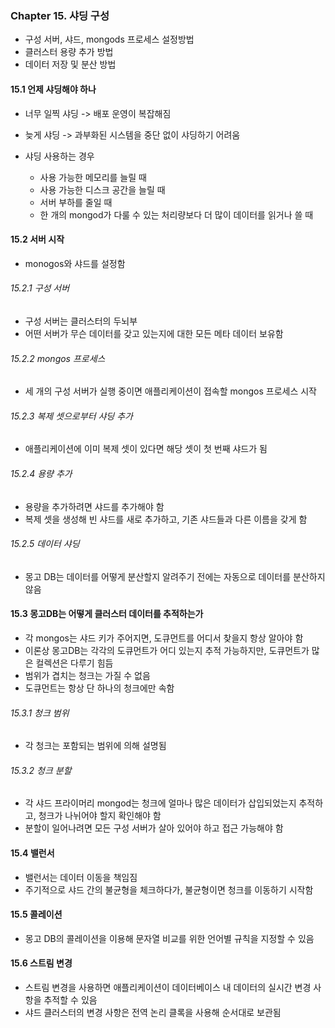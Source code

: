 ### Chapter 15. 샤딩 구성
- 구성 서버, 샤드, mongods 프로세스 설정방법
- 클러스터 용량 추가 방법
- 데이터 저장 및 분산 방법

#### 15.1 언제 샤딩해야 하나
- 너무 일찍 샤딩 -> 배포 운영이 복잡해짐 
- 늦게 샤딩 -> 과부화된 시스템을 중단 없이 샤딩하기 어려움

- 샤딩 사용하는 경우
  - 사용 가능한 메모리를 늘릴 때
  - 사용 가능한 디스크 공간을 늘릴 때
  - 서버 부하를 줄일 때
  - 한 개의 mongod가 다룰 수 있는 처리량보다 더 많이 데이터를 읽거나 쓸 때
  
#### 15.2 서버 시작
- monogos와 샤드를 설정함

###### 15.2.1 구성 서버
- 구성 서버는 클러스터의 두뇌부 
- 어떤 서버가 무슨 데이터를 갖고 있는지에 대한 모든 메타 데이터 보유함 

###### 15.2.2 mongos 프로세스
- 세 개의 구성 서버가 실행 중이면 애플리케이션이 접속할 mongos 프로세스 시작
###### 15.2.3 복제 셋으로부터 샤딩 추가
- 애플리케이션에 이미 복제 셋이 있다면 해당 셋이 첫 번째 샤드가 됨 
###### 15.2.4 용량 추가
- 용량을 추가하려면 샤드를 추가해야 함 
- 복제 셋을 생성해 빈 샤드를 새로 추가하고, 기존 샤드들과 다른 이름을 갖게 함 
###### 15.2.5 데이터 샤딩
- 몽고 DB는 데이터를 어떻게 분산할지 알려주기 전에는 자동으로 데이터를 분산하지 않음

#### 15.3 몽고DB는 어떻게 클러스터 데이터를 추적하는가
- 각 mongos는 샤드 키가 주어지면, 도큐먼트를 어디서 찾을지 항상 알아야 함 
- 이론상 몽고DB는 각각의 도큐먼트가 어디 있는지 추적 가능하지만, 도큐먼트가 많은 컬렉션은 다루기 힘듬
- 범위가 겹치는 청크는 가질 수 없음 
- 도큐먼트는 항상 단 하나의 청크에만 속함
###### 15.3.1 청크 범위
- 각 청크는 포함되는 범위에 의해 설명됨
###### 15.3.2 청크 분할
- 각 샤드 프라이머리 mongod는 청크에 얼마나 많은 데이터가 삽입되었는지 추적하고, 청크가 나뉘어야 할지 확인해야 함 
- 분할이 일어나려면 모든 구성 서버가 살아 있어야 하고 접근 가능해야 함 

#### 15.4 밸런서
- 밸런서는 데이터 이동을 책임짐
- 주기적으로 샤드 간의 불균형을 체크하다가, 불균형이면 청크를 이동하기 시작함

#### 15.5 콜레이션
- 몽고 DB의 콜레이션을 이용해 문자열 비교를 위한 언어별 규칙을 지정할 수 있음 

#### 15.6 스트림 변경
- 스트림 변경을 사용하면 애플리케이션이 데이터베이스 내 데이터의 실시간 변경 사항을 추적할 수 있음
- 샤드 클러스터의 변경 사항은 전역 논리 클록을 사용해 순서대로 보관됨 